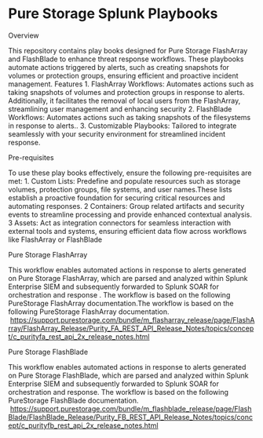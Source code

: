 # Pure Storage Splunk Playbooks


Overview

This repository contains play books designed for Pure Storage FlashArray and FlashBlade to enhance threat response workflows. These playbooks automate actions triggered by alerts, such as creating snapshots for volumes or protection groups, ensuring efficient and proactive incident management.
Features
	1. FlashArray Workflows: Automates actions such as taking snapshots of volumes and protection groups in response to alerts. Additionally, it facilitates the removal of local users from the FlashArray, streamlining user management and enhancing security
	2. FlashBlade Workflows: Automates actions such as taking snapshots of the filesystems in response to alerts..
	3. Customizable Playbooks: Tailored to integrate seamlessly with your security environment for streamlined incident response.

Pre-requisites

To use these play books effectively, ensure the following pre-requisites are met:
        1. Custom Lists: Predefine and populate resources such as storage volumes, protection groups, file systems, and user names.These lists establish a proactive foundation for securing critical resources and automating responses.
	2 Containers: Group related artifacts and security events to streamline processing and provide enhanced contextual analysis.
	3 Assets: Act as integration connectors for seamless interaction with external tools and systems, ensuring efficient data flow across workflows like FlashArray or FlashBlade


Pure Storage FlashArray

This workflow enables automated actions in response to alerts generated on Pure Storage FlashArray, which are parsed and analyzed within Splunk Enterprise SIEM and subsequently forwarded to Splunk SOAR for orchestration and response . The workflow is based on the following PureStorage FlashArray documentation.The workflow is based on the following PureStorage FlashArray documentation.
 https://support.purestorage.com/bundle/m_flasharray_release/page/FlashArray/FlashArray_Release/Purity_FA_REST_API_Release_Notes/topics/concept/c_purityfa_rest_api_2x_release_notes.html


Pure Storage FlashBlade

This workflow enables automated actions in response to alerts generated on Pure Storage FlashBlade, which are parsed and analyzed within Splunk Enterprise SIEM and subsequently forwarded to Splunk SOAR for orchestration and response. The workflow is based on the following PureStorage FlashBlade documentation.
 https://support.purestorage.com/bundle/m_flashblade_release/page/FlashBlade/FlashBlade_Release/Purity_FB_REST_API_Release_Notes/topics/concept/c_purityfb_rest_api_2x_release_notes.html


